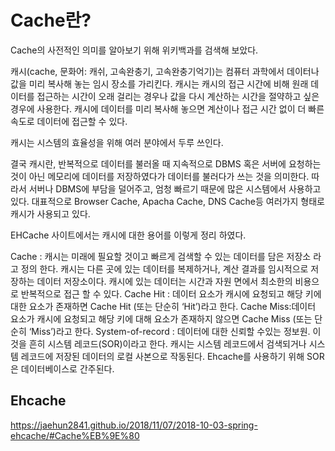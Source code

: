 # Cache란?
Cache의 사전적인 의미를 알아보기 위해 위키백과를 검색해 보았다.

캐시(cache, 문화어: 캐쉬, 고속완충기, 고속완충기억기)는 컴퓨터 과학에서 데이터나 값을 미리 복사해 놓는 임시 장소를 가리킨다. 캐시는 캐시의 접근 시간에 비해 원래 데이터를 접근하는 시간이 오래 걸리는 경우나 값을 다시 계산하는 시간을 절약하고 싶은 경우에 사용한다. 캐시에 데이터를 미리 복사해 놓으면 계산이나 접근 시간 없이 더 빠른 속도로 데이터에 접근할 수 있다.

캐시는 시스템의 효율성을 위해 여러 분야에서 두루 쓰인다.

결국 캐시란, 반복적으로 데이터를 불러올 때 지속적으로 DBMS 혹은 서버에 요청하는 것이 아닌 메모리에 데이터를 저장하였다가 데이터를 불러다가 쓰는 것을 의미한다. 따라서 서버나 DBMS에 부담을 덜어주고, 엄청 빠르기 때문에 많은 시스템에서 사용하고 있다.
대표적으로 Browser Cache, Apacha Cache, DNS Cache등 여러가지 형태로 캐시가 사용되고 있다.

EHCache 사이트에서는 캐시에 대한 용어를 이렇게 정리 하였다.

Cache : 캐시는 미래에 필요할 것이고 빠르게 검색할 수 있는 데이터를 담은 저장소 라고 정의 한다. 캐시는 다른 곳에 있는 데이터를 복제하거나, 계산 결과를 임시적으로 저장하는 데이터 저장소이다. 캐시에 있는 데이터는 시간과 자원 면에서 최소한의 비용으로 반복적으로 접근 할 수 있다.
Cache Hit : 데이터 요소가 캐시에 요청되고 해당 키에 대한 요소가 존재하면 Cache Hit (또는 단순히 ‘Hit’)라고 한다.
Cache Miss:데이터 요소가 캐시에 요청되고 해당 키에 대해 요소가 존재하지 않으면 Cache Miss (또는 단순히 ‘Miss’)라고 한다.
System-of-record : 데이터에 대한 신뢰할 수있는 정보원. 이것을 흔히 시스템 레코드(SOR)이라고 한다. 캐시는 시스템 레코드에서 검색되거나 시스템 레코드에 저장된 데이터의 로컬 사본으로 작동된다. Ehcache를 사용하기 위해 SOR은 데이터베이스로 간주된다.


## Ehcache
https://jaehun2841.github.io/2018/11/07/2018-10-03-spring-ehcache/#Cache%EB%9E%80
